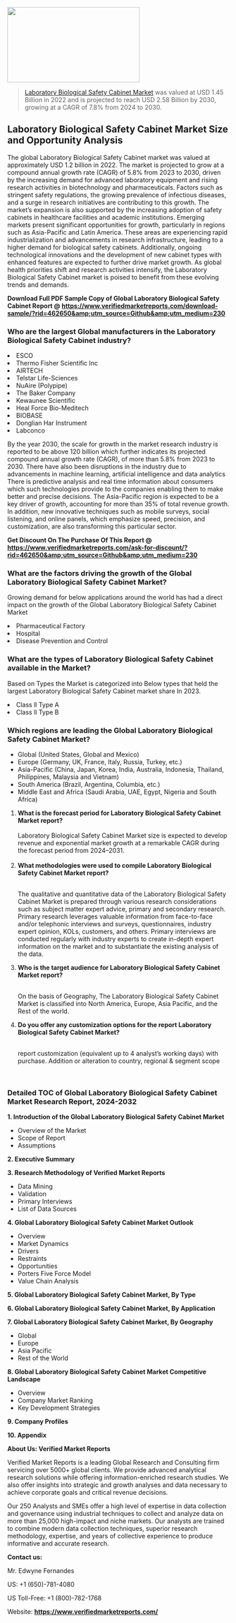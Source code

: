 <img src="https://ffe5etoiles.com/wp-content/uploads/2024/12/MST1-300x171.png" alt="" width="300" height="171" class="alignnone size-medium wp-image-20088" /><blockquote><p><p><a href="https://www.verifiedmarketreports.com/download-sample/?rid=462650&utm_source=Github&utm_medium=230" target="_blank">Laboratory Biological Safety Cabinet Market</a> was valued at USD 1.45 Billion in 2022 and is projected to reach USD 2.58 Billion by 2030, growing at a CAGR of 7.8% from 2024 to 2030.</p></blockquote><p><h2>Laboratory Biological Safety Cabinet Market Size and Opportunity Analysis</h2> The global Laboratory Biological Safety Cabinet market was valued at approximately USD 1.2 billion in 2022. The market is projected to grow at a compound annual growth rate (CAGR) of 5.8% from 2023 to 2030, driven by the increasing demand for advanced laboratory equipment and rising research activities in biotechnology and pharmaceuticals. Factors such as stringent safety regulations, the growing prevalence of infectious diseases, and a surge in research initiatives are contributing to this growth. The market’s expansion is also supported by the increasing adoption of safety cabinets in healthcare facilities and academic institutions. Emerging markets present significant opportunities for growth, particularly in regions such as Asia-Pacific and Latin America. These areas are experiencing rapid industrialization and advancements in research infrastructure, leading to a higher demand for biological safety cabinets. Additionally, ongoing technological innovations and the development of new cabinet types with enhanced features are expected to further drive market growth. As global health priorities shift and research activities intensify, the Laboratory Biological Safety Cabinet market is poised to benefit from these evolving trends and demands. </p><p class=""><strong>Download Full PDF Sample Copy of Global Laboratory Biological Safety Cabinet Report @ <a href="https://www.verifiedmarketreports.com/download-sample/?rid=462650&amp;utm_source=Github&amp;utm_medium=230" target="_blank">https://www.verifiedmarketreports.com/download-sample/?rid=462650&amp;utm_source=Github&amp;utm_medium=230</a></strong></p><h3 id="" class="">Who are the largest Global manufacturers in the Laboratory Biological Safety Cabinet industry?</h3><p><li>ESCO</li><li> Thermo Fisher Scientific Inc</li><li> AIRTECH</li><li> Telstar Life-Sciences</li><li> NuAire (Polypipe)</li><li> The Baker Company</li><li> Kewaunee Scientific</li><li> Heal Force Bio-Meditech</li><li> BIOBASE</li><li> Donglian Har Instrument</li><li> Labconco</li></p><div class=""><div class="" dir="" data-message-author-role="" data-message-id="" data-message-model-slug=""><div class=""><div class=""><div class=""><div class="" dir="" data-message-author-role="" data-message-id="" data-message-model-slug=""><div class=""><div class=""><p>By the year 2030, the scale for growth in the market research industry is reported to be above 120 billion which further indicates its projected compound annual growth rate (CAGR), of more than 5.8% from 2023 to 2030. There have also been disruptions in the industry due to advancements in machine learning, artificial intelligence and data analytics There is predictive analysis and real time information about consumers which such technologies provide to the companies enabling them to make better and precise decisions. The Asia-Pacific region is expected to be a key driver of growth, accounting for more than 35% of total revenue growth. In addition, new innovative techniques such as mobile surveys, social listening, and online panels, which emphasize speed, precision, and customization, are also transforming this particular sector.</p><p><strong>Get Discount On The Purchase Of This Report @&nbsp; <a href="https://www.verifiedmarketreports.com/ask-for-discount/?rid=462650&amp;utm_source=Github&amp;utm_medium=230" target="_blank">https://www.verifiedmarketreports.com/ask-for-discount/?rid=462650&amp;utm_source=Github&amp;utm_medium=230</a></strong></p></div></div></div></div></div></div></div></div><h3 id="" class="">What are the factors driving the growth of the Global Laboratory Biological Safety Cabinet Market?</h3><p id="" class="">Growing demand for below applications around the world has had a direct impact on the growth of the Global Laboratory Biological Safety Cabinet Market</p><p id="" class=""><li>Pharmaceutical Factory</li><li> Hospital</li><li> Disease Prevention and Control</li></p><h3 id="" class="">What are the types of Laboratory Biological Safety Cabinet available in the Market?</h3><p id="" class="">Based on Types the Market is categorized into Below types that held the largest Laboratory Biological Safety Cabinet market share In 2023.</p><p id="" class=""><li>Class ll Type A</li><li> Class ll Type B</li></p><h3 id="" class="">Which regions are leading the Global Laboratory Biological Safety Cabinet Market?</h3><ul><li>Global (United States, Global and Mexico)</li><li>Europe (Germany, UK, France, Italy, Russia, Turkey, etc.)</li><li>Asia-Pacific (China, Japan, Korea, India, Australia, Indonesia, Thailand, Philippines, Malaysia and Vietnam)</li><li>South America (Brazil, Argentina, Columbia, etc.)</li><li>Middle East and Africa (Saudi Arabia, UAE, Egypt, Nigeria and South Africa)</li></ul><p><ol><li><strong>What is the forecast period for Laboratory Biological Safety Cabinet Market report?<br /></strong><br /><span data-sheets-root="1" data-sheets-value="{&quot;1&quot;:2,&quot;2&quot;:&quot;XXXX size is expected to develop revenue and exponential market growth at a remarkable CAGR during the forecast period from 2024&ndash;2030.&quot;}" data-sheets-userformat="{&quot;2&quot;:12674,&quot;4&quot;:{&quot;1&quot;:2,&quot;2&quot;:16776960},&quot;10&quot;:2,&quot;11&quot;:0,&quot;15&quot;:&quot;Arial&quot;,&quot;16&quot;:12}">Laboratory Biological Safety Cabinet Market size is expected to develop revenue and exponential market growth at a remarkable CAGR during the forecast period from 2024&ndash;2031.</span><br /><br /></li><li><strong>What methodologies were used to compile Laboratory Biological Safety Cabinet Market report?<br /><br /></strong><p>The qualitative and quantitative data of the&nbsp;Laboratory Biological Safety Cabinet Market is prepared through various research considerations such as subject matter expert advice, primary and secondary research. Primary research leverages valuable information from face-to-face and/or telephonic interviews and surveys, questionnaires, industry expert opinion, KOLs, customers, and others. Primary interviews are conducted regularly with industry experts to create in-depth expert information on the market and to substantiate the existing analysis of the data.&nbsp;</p></li><li><strong>Who is the target audience for Laboratory Biological Safety Cabinet Market report?<br /><br /></strong><p>On the basis of Geography, The&nbsp;Laboratory Biological Safety Cabinet Market is classified into North America, Europe, Asia Pacific, and the Rest of the world.</p></li><li><strong>Do you offer any customization options for the report Laboratory Biological Safety Cabinet Market?<br /><br /></strong><p>report customization (equivalent up to 4 analyst&rsquo;s working days) with purchase. Addition or alteration to country, regional &amp; segment scope</p><p>&nbsp;</p></li></ol></p><h3 id="" class="">Detailed TOC of Global Laboratory Biological Safety Cabinet Market Research Report, 2024-2032</h3><p id="" class=""><strong>1. Introduction of the Global Laboratory Biological Safety Cabinet Market</strong></p><ul><li>Overview of the Market</li><li>Scope of Report</li><li>Assumptions</li></ul><p id="" class=""><strong>2. Executive Summary</strong></p><p id="" class=""><strong>3. Research Methodology of&nbsp;Verified Market Reports</strong></p><ul><li>Data Mining</li><li>Validation</li><li>Primary Interviews</li><li>List of Data Sources</li></ul><p id="" class=""><strong>4. Global Laboratory Biological Safety Cabinet Market Outlook</strong></p><ul><li>Overview</li><li>Market Dynamics</li><li>Drivers</li><li>Restraints</li><li>Opportunities</li><li>Porters Five Force Model</li><li>Value Chain Analysis</li></ul><p id="" class=""><strong>5. Global Laboratory Biological Safety Cabinet Market, By&nbsp;Type</strong></p><p id="" class=""><strong>6. Global Laboratory Biological Safety Cabinet Market, By Application</strong></p><p id="" class=""><strong>7. Global Laboratory Biological Safety Cabinet Market, By Geography</strong></p><ul><li>Global</li><li>Europe</li><li>Asia Pacific</li><li>Rest of the World</li></ul><p id="" class=""><strong>8. Global Laboratory Biological Safety Cabinet Market Competitive Landscape</strong></p><ul><li>Overview</li><li>Company Market Ranking</li><li>Key Development Strategies</li></ul><p id="" class=""><strong>9. Company Profiles</strong></p><p id="" class=""><strong>10. Appendix</strong></p><p id="" class=""><strong>About Us: Verified Market Reports</strong></p><p id="" class="">Verified Market Reports is a leading Global Research and Consulting firm servicing over 5000+ global clients. We provide advanced analytical research solutions while offering information-enriched research studies. We also offer insights into strategic and growth analyses and data necessary to achieve corporate goals and critical revenue decisions.</p><p id="" class="">Our 250 Analysts and SMEs offer a high level of expertise in data collection and governance using industrial techniques to collect and analyze data on more than 25,000 high-impact and niche markets. Our analysts are trained to combine modern data collection techniques, superior research methodology, expertise, and years of collective experience to produce informative and accurate research.</p><p id="" class=""><strong>Contact us:</strong></p><p id="" class="">Mr. Edwyne Fernandes</p><p id="" class="">US: +1 (650)-781-4080</p><p id="" class="">US Toll-Free: +1 (800)-782-1768</p><p id="" class="">Website: <a target="" data-test-app-aware-link=""><strong>https://www.verifiedmarketreports.com/</strong></a></p>
